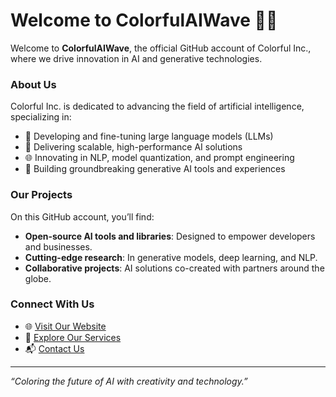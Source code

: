 # Welcome to ColorfulAIWave 🌈✨

Welcome to **ColorfulAIWave**, the official GitHub account of Colorful Inc., where we drive innovation in AI and generative technologies.

### About Us
Colorful Inc. is dedicated to advancing the field of artificial intelligence, specializing in:
- 🧠 Developing and fine-tuning large language models (LLMs)
- 🚀 Delivering scalable, high-performance AI solutions
- 🌐 Innovating in NLP, model quantization, and prompt engineering
- 🎨 Building groundbreaking generative AI tools and experiences

### Our Projects
On this GitHub account, you’ll find:
- **Open-source AI tools and libraries**: Designed to empower developers and businesses.
- **Cutting-edge research**: In generative models, deep learning, and NLP.
- **Collaborative projects**: AI solutions co-created with partners around the globe.

### Connect With Us
- 🌐 [Visit Our Website](https://colorful-inc.jp/)
- 💼 [Explore Our Services](https://colorful-inc.jp/services)
- 📬 [Contact Us](https://colorful-inc.jp/contact)

---

*“Coloring the future of AI with creativity and technology.”*
